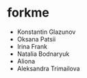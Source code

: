 # forkme

- Konstantin Glazunov
- Oksana Patsii
- Irina Frank
- Natalia Bodnaryuk
- Aliona
- Aleksandra Trimailova
